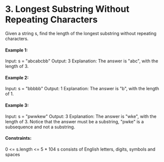 # 3. Longest Substring Without Repeating Characters

Given a string s, find the length of the longest substring without repeating characters.

#### Example 1:
Input: s = "abcabcbb"
Output: 3
Explanation: The answer is "abc", with the length of 3.

#### Example 2:
Input: s = "bbbbb"
Output: 1
Explanation: The answer is "b", with the length of 1.

#### Example 3:
Input: s = "pwwkew"
Output: 3
Explanation: The answer is "wke", with the length of 3.
Notice that the answer must be a substring, "pwke" is a subsequence and not a substring.

#### Constraints:
0 <= s.length <= 5 * 104
s consists of English letters, digits, symbols and spaces
